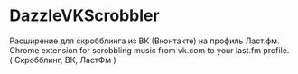 # DazzleVKScrobbler

Расширение для скробблинга из ВК (Вконтакте) на профиль Ласт.фм.
Chrome extension for scrobbling music from vk.com to your last.fm profile.
( Скробблинг, ВК, ЛастФм )
